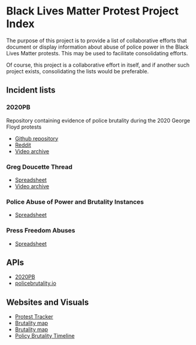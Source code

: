 # Black Lives Matter Protest Project Index

The purpose of this project is to provide a list of collaborative efforts that document or display information about abuse of police power in the Black Lives Matter protests. This may be used to facilitate consolidating efforts.

Of course, this project is a collaborative effort in itself, and if another such project exists, consolidating the lists would be preferable.

## Incident lists

### 2020PB

Repository containing evidence of police brutality during the 2020 George Floyd protests

- [Github repository](https://github.com/2020PB/police-brutality)
- [Reddit](https://www.reddit.com/r/2020PoliceBrutality/)
- [Video archive](https://github.com/pb-files/pb-videos)

### Greg Doucette Thread

- [Spreadsheet](https://tinyurl.com/GFProtestPoliceBrutality)
- [Video archive](https://drive.google.com/drive/folders/179RULJm_BPNRdxPqhewTdUdct_PtFsJN)

### Police Abuse of Power and Brutality Instances

- [Spreadsheet](https://docs.google.com/spreadsheets/u/1/d/e/2PACX-1vQnoNTUx4HU09pNioKwh6SxgLyrJXJuXKt6IIejynkVq_JBBGQQwAMR0OGsgVilHhjUUdN1WEFpXwjo/pubhtml)

### Press Freedom Abuses

- [Spreadsheet](https://docs.google.com/spreadsheets/u/1/d/1N9w2L79WCoqEfiIMBzd-HL-AH1vt-4xwa0TUpkpfBfg/htmlview)

## APIs

- [2020PB](https://raw.githubusercontent.com/2020PB/police-brutality/data_build/all-locations.json)
- [policebrutality.io](https://github.com/nickatnight/policebrutality.io)

## Websites and Visuals

- [Protest Tracker](https://police-misconduct-feed.netlify.app/)
- [Brutality map](https://maminian.github.io/brutality-map/)
- [Brutality map](https://frontend-1750f.web.app/)
- [Policy Brutality Timeline](https://bread.codes/PoliceBrutality/)
